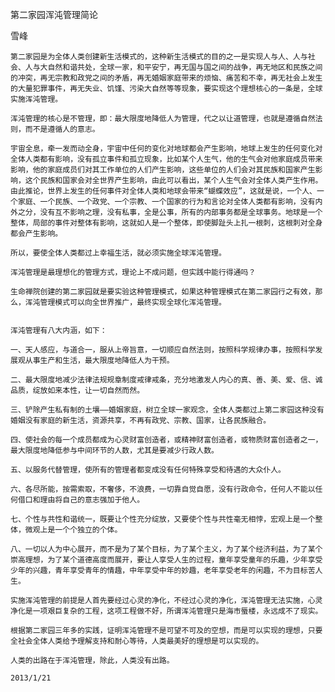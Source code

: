 第二家园浑沌管理简论

雪峰


    第二家园是为全体人类创建新生活模式的，这种新生活模式的目的之一是实现人与人、人与社会、人与大自然和谐共处，全球一家，和平安宁，再无国与国之间的战争，再无地区和民族之间的冲突，再无宗教和政党之间的矛盾，再无婚姻家庭带来的烦恼、痛苦和不幸，再无社会上发生的大量犯罪事件，再无失业、饥馑、污染大自然等等现象，要实现这个理想核心的一条是，全球实施浑沌管理。

    浑沌管理的核心是不管理，即：最大限度地降低人为管理，代之以让道管理，也就是遵循自然法则，而不是遵循人的意志。

    宇宙全息，牵一发而动全身，宇宙中任何的变化对地球都会产生影响，地球上发生的任何变化对全体人类都有影响，没有孤立事件和孤立现象，比如某个人生气，他的生气会对他家庭成员带来影响，他的家庭成员们对其工作单位的人们产生影响，这些单位的人们会对其民族和国家产生影响，这个民族和国家会对全世界产生影响，由此可以看出，某个人生气会对全体人类产生作用。由此推论，世界上发生的任何事件对全体人类和地球会带来“蝴蝶效应”，这就是说，一个人、一个家庭、一个民族、一个政党、一个宗教、一个国家的行为和言论对全体人类都有影响，没有内外之分，没有互不影响之理，没有私事，全是公事，所有的内部事务都是全球事务。地球是一个整体，局部的事件对整体有影响，这就如人是一个整体，即使脚趾头上扎一根刺，这根刺对全身都会产生影响。

    所以，要使全体人类都过上幸福生活，就必须实施全球浑沌管理。

    浑沌管理是最理想化的管理方式，理论上不成问题，但实践中能行得通吗？

    生命禅院创建的第二家园就是要实验这种管理模式，如果这种管理模式在第二家园行之有效，那么，浑沌管理模式可以向全世界推广，最终实现全球化浑沌管理。


    浑沌管理有八大内涵，如下：

    一、天人感应，与道合一，服从上帝旨意，一切顺应自然法则，按照科学规律办事，按照科学发展观从事生产和生活，最大限度地降低人为干预。

    二、最大限度地减少法律法规规章制度戒律戒条，充分地激发人内心的真、善、美、爱、信、诚品质，绽放如来本性，让一切自然而然。

    三、铲除产生私有制的土壤——婚姻家庭，树立全球一家观念，全体人类都过上第二家园这种没有婚姻没有家庭的新生活，资源共享，不再有政党、宗教、国家，让各民族融合。

    四、使社会的每一个成员都成为心灵财富创造者，或精神财富创造者，或物质财富创造者之一，最大限度地降低参与中间环节的人数，尤其是要减少行政人数。

    五、以服务代替管理，使所有的管理者都变成没有任何特殊享受和待遇的大众仆人。

    六、各尽所能，按需索取，不奢侈，不浪费，一切靠自觉自愿，没有行政命令，任何人不能以任何借口和理由将自己的意志强加于他人。

    七、个性与共性和谐统一，既要让个性充分绽放，又要使个性与共性毫无相悖，宏观上是一个整体，微观上是一个个独立的个体。

    八、一切以人为中心展开，而不是为了某个目标，为了某个主义，为了某个经济利益，为了某个崇高理想，为了某个道德高度而展开，要让人享受人生的过程，童年享受童年的乐趣，少年享受少年的兴趣，青年享受青年的情趣，中年享受中年的妙趣，老年享受老年的闲趣，不为目标苦人生。

    实施浑沌管理的前提是人首先要经过心灵的净化，不经过心灵的净化，浑沌管理无法实施，心灵净化是一项艰巨复杂的工程，这项工程做不好，所谓浑沌管理只是海市蜃楼，永远成不了现实。

    根据第二家园三年多的实践，证明浑沌管理不是可望不可及的空想，而是可以实现的理想，只要全社会全体人类给予理解支持和耐心等待，人类最美好的理想是可以实现的。

    人类的出路在于浑沌管理，除此，人类没有出路。

    2013/1/21



